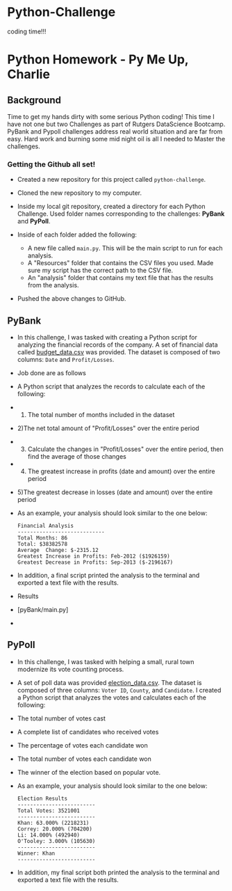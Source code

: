 # Python-Challenge
coding time!!!
# Python Homework - Py Me Up, Charlie

## Background
Time to get my hands dirty with some serious Python coding! 
This time I have not one but two Challenges as part of Rutgers DataScience Bootcamp.
PyBank and Pypoll challenges address real world situation and are far from easy.
Hard work and burning some mid night oil is all I needed to Master the challenges. 



### Getting the Github all set!


* Created a new repository for this project called `python-challenge`. 

* Cloned the new repository to my computer.

* Inside my local git repository, created a directory for each Python Challenge. Used folder names corresponding to the challenges: **PyBank** and  **PyPoll**.

* Inside of each folder  added the following:

  * A new file called `main.py`. This will be the main script to run for each analysis.
  * A "Resources" folder that contains the CSV files you used. Made sure my script has the correct path to the CSV file.
  * An "analysis" folder that contains my text file that has the results from the analysis.

* Pushed the above changes to GitHub.

## PyBank

* In this challenge, I was tasked with creating a Python script for analyzing the financial records of the company. A set of financial data called [budget_data.csv](PyBank/Resources/budget_data.csv) was provided. The dataset is composed of two columns: `Date` and `Profit/Losses`. 
* Job done are as follows
*  A Python script that analyzes the records to calculate each of the following:

  *  1) The total number of months included in the dataset

  *  2)The net total amount of "Profit/Losses" over the entire period

  *  3) Calculate the changes in "Profit/Losses" over the entire period, then find the average of those changes

  *  4) The greatest increase in profits (date and amount) over the entire period

  *  5)The greatest decrease in losses (date and amount) over the entire period

* As an example, your analysis should look similar to the one below:

  ```text
  Financial Analysis
  ----------------------------
  Total Months: 86
  Total: $38382578
  Average  Change: $-2315.12
  Greatest Increase in Profits: Feb-2012 ($1926159)
  Greatest Decrease in Profits: Sep-2013 ($-2196167)
  ```

* In addition, a final script  printed  the analysis to the terminal and exported a text file with the results.
* Results
* [pyBank/main.py]
* 

## PyPoll

* In this challenge, I was tasked with helping a small, rural town modernize its vote counting process.

*  A set of poll data was provided [election_data.csv](PyPoll/Resources/election_data.csv). The dataset is composed of three columns: `Voter ID`, `County`, and `Candidate`. I created a Python script that analyzes the votes and calculates each of the following:

  * The total number of votes cast

  * A complete list of candidates who received votes

  * The percentage of votes each candidate won

  * The total number of votes each candidate won

  * The winner of the election based on popular vote.

* As an example, your analysis should look similar to the one below:

  ```text
  Election Results
  -------------------------
  Total Votes: 3521001
  -------------------------
  Khan: 63.000% (2218231)
  Correy: 20.000% (704200)
  Li: 14.000% (492940)
  O'Tooley: 3.000% (105630)
  -------------------------
  Winner: Khan
  -------------------------
  ```

* In addition, my final script both printed the analysis to the terminal and exported a text file with the results.

